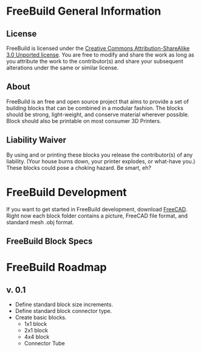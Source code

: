 # FreeBuild General Information

## License

FreeBuild is licensed under the [Creative Commons Attribution-ShareAlike 3.0 Unported license](http://creativecommons.org/licenses/by-sa/3.0/). You are free to modify and share the work as long as you attribute the work to the contributor(s) and share your subsequent alterations under the same or similar license.

## About

FreeBuild is an free and open source project that aims to provide a set of building blocks that can be combined in a modular fashion. The blocks should be strong, light-weight, and conserve material wherever possible. Block should also be printable on most consumer 3D Printers.

## Liability Waiver

By using and or printing these blocks you release the contributor(s) of any liability. (Your house burns down, your printer explodes, or what-have you.) These blocks could pose a choking hazard. Be smart, eh?

# FreeBuild Development

If you want to get started in FreeBuild development, download [FreeCAD](http://free-cad.sourceforge.net/). Right now each block folder contains a picture, FreeCAD file format, and standard mesh .obj format.

## FreeBuild Block Specs

# FreeBuild Roadmap

## v. 0.1

* Define standard block size increments.
* Define standard block connector type.
* Create basic blocks.
  * 1x1 block
  * 2x1 block
  * 4x4 block
  * Connector Tube